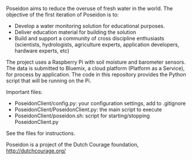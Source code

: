 Poseidon aims to reduce the overuse of fresh water in the world.
The objective of the first iteration of Poseidon is to:
- Develop a water monitoring solution for educational purposes.
- Deliver education material for building the solution
- Build and support a community of cross discipline enthusiasts (scientists, hydrologists, agriculture experts, application developers, hardware experts, etc)
 
The project uses a Raspberry Pi with soil moisture and barometer sensors. The data is submitted to
Bluemix, a cloud platform (Platform as a Service), for process by application.
The code in this repository provides the Python script that will be running on the Pi.

Important files:
- PoseidonClient/config.py: your configuration settings, add to .gitignore
- PoseidonClient/PoseidonClient.py: the main script to execute
- PoseidonClient/poseidon.sh: script for starting/stopping PoseidonClient.py

See the files for instructions.

Poseidon is a project of the Dutch Courage foundation, http://dutchcourage.org/


